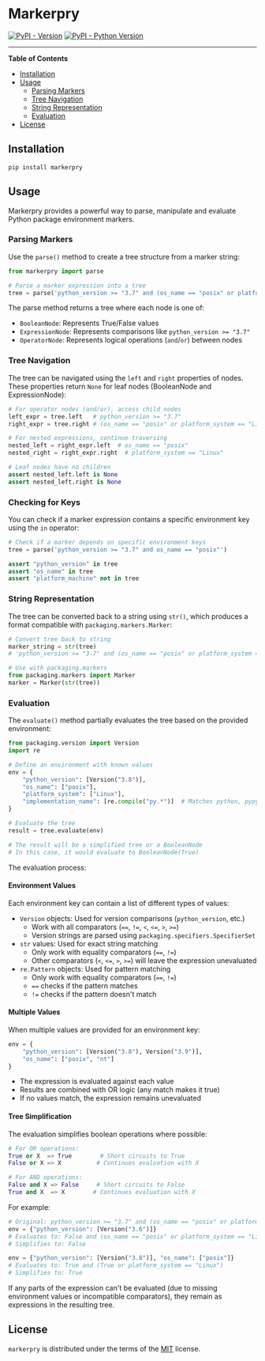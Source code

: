 # Markerpry

[![PyPI - Version](https://img.shields.io/pypi/v/markerpry.svg)](https://pypi.org/project/markerpry)
[![PyPI - Python Version](https://img.shields.io/pypi/pyversions/markerpry.svg)](https://pypi.org/project/markerpry)

---

**Table of Contents**

- [Installation](#installation)
- [Usage](#usage)
  - [Parsing Markers](#parsing-markers)
  - [Tree Navigation](#tree-navigation)
  - [String Representation](#string-representation)
  - [Evaluation](#evaluation)
- [License](#license)

## Installation

```console
pip install markerpry
```

## Usage

Markerpry provides a powerful way to parse, manipulate and evaluate Python package environment markers.

### Parsing Markers

Use the `parse()` method to create a tree structure from a marker string:

```python
from markerpry import parse

# Parse a marker expression into a tree
tree = parse('python_version >= "3.7" and (os_name == "posix" or platform_system == "Linux")')
```

The parse method returns a tree where each node is one of:

- `BooleanNode`: Represents True/False values
- `ExpressionNode`: Represents comparisons like `python_version >= "3.7"`
- `OperatorNode`: Represents logical operations (`and`/`or`) between nodes

### Tree Navigation

The tree can be navigated using the `left` and `right` properties of nodes. These properties
return `None` for leaf nodes (BooleanNode and ExpressionNode):

```python
# For operator nodes (and/or), access child nodes
left_expr = tree.left   # python_version >= "3.7"
right_expr = tree.right # (os_name == "posix" or platform_system == "Linux")

# For nested expressions, continue traversing
nested_left = right_expr.left  # os_name == "posix"
nested_right = right_expr.right  # platform_system == "Linux"

# Leaf nodes have no children
assert nested_left.left is None
assert nested_left.right is None
```

### Checking for Keys

You can check if a marker expression contains a specific environment key using the `in` operator:

```python
# Check if a marker depends on specific environment keys
tree = parse('python_version >= "3.7" and os_name == "posix"')

assert "python_version" in tree
assert "os_name" in tree
assert "platform_machine" not in tree
```

### String Representation

The tree can be converted back to a string using `str()`, which produces a format compatible with `packaging.markers.Marker`:

```python
# Convert tree back to string
marker_string = str(tree)
# 'python_version >= "3.7" and (os_name == "posix" or platform_system == "Linux")'

# Use with packaging.markers
from packaging.markers import Marker
marker = Marker(str(tree))
```

### Evaluation

The `evaluate()` method partially evaluates the tree based on the provided environment:

```python
from packaging.version import Version
import re

# Define an environment with known values
env = {
    "python_version": [Version("3.8")],
    "os_name": ["posix"],
    "platform_system": ["Linux"],
    "implementation_name": [re.compile("py.*")]  # Matches python, pypy, etc.
}

# Evaluate the tree
result = tree.evaluate(env)

# The result will be a simplified tree or a BooleanNode
# In this case, it would evaluate to BooleanNode(True)
```

The evaluation process:

#### Environment Values

Each environment key can contain a list of different types of values:

- `Version` objects: Used for version comparisons (`python_version`, etc.)
  - Work with all comparators (`==`, `!=`, `<`, `<=`, `>`, `>=`)
  - Version strings are parsed using `packaging.specifiers.SpecifierSet`
- `str` values: Used for exact string matching
  - Only work with equality comparators (`==`, `!=`)
  - Other comparators (`<`, `<=`, `>`, `>=`) will leave the expression unevaluated
- `re.Pattern` objects: Used for pattern matching
  - Only work with equality comparators (`==`, `!=`)
  - `==` checks if the pattern matches
  - `!=` checks if the pattern doesn't match

#### Multiple Values

When multiple values are provided for an environment key:

```python
env = {
    "python_version": [Version("3.8"), Version("3.9")],
    "os_name": ["posix", "nt"]
}
```

- The expression is evaluated against each value
- Results are combined with OR logic (any match makes it true)
- If no values match, the expression remains unevaluated

#### Tree Simplification

The evaluation simplifies boolean operations where possible:

```python
# For OR operations:
True or X  => True        # Short circuits to True
False or X => X          # Continues evaluation with X

# For AND operations:
False and X => False     # Short circuits to False
True and X  => X        # Continues evaluation with X
```

For example:

```python
# Original: python_version >= "3.7" and (os_name == "posix" or platform_system == "Linux")
env = {"python_version": [Version("3.6")]}
# Evaluates to: False and (os_name == "posix" or platform_system == "Linux")
# Simplifies to: False

env = {"python_version": [Version("3.8")], "os_name": ["posix"]}
# Evaluates to: True and (True or platform_system == "Linux")
# Simplifies to: True
```

If any parts of the expression can't be evaluated (due to missing environment values or incompatible comparators), they remain as expressions in the resulting tree.

## License

`markerpry` is distributed under the terms of the [MIT](https://spdx.org/licenses/MIT.html) license.
